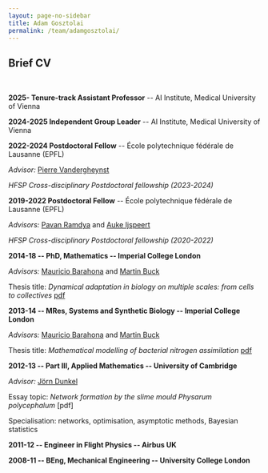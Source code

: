 ```yaml
---
layout: page-no-sidebar
title: Adam Gosztolai
permalink: /team/adamgosztolai/
---
```


## Brief CV
<br>

**2025- Tenure-track Assistant Professor** -- AI Institute, Medical University of Vienna

**2024-2025 Independent Group Leader** -- AI Institute, Medical University of Vienna

**2022-2024 Postdoctoral Fellow** -- École polytechnique fédérale de Lausanne (EPFL)

*Advisor:* [Pierre Vandergheynst](https://people.epfl.ch/pierre.vandergheynst)

*HFSP Cross-disciplinary Postdoctoral fellowship (2023-2024)*

**2019-2022 Postdoctoral Fellow** -- École polytechnique fédérale de Lausanne (EPFL)

*Advisors:* [Pavan Ramdya](https://www.epfl.ch/labs/ramdya-lab/) and [Auke Ijspeert](https://www.epfl.ch/labs/biorob/people/ijspeert/)

*HFSP Cross-disciplinary Postdoctoral fellowship (2020-2022)*

**2014-18 -- PhD, Mathematics -- Imperial College London**

*Advisors:* [Mauricio Barahona](https://www.imperial.ac.uk/people/m.barahona) and [Martin Buck](https://www.imperial.ac.uk/people/m.buck)

Thesis title: *Dynamical adaptation in biology on multiple scales: from cells to collectives* [pdf](http://hdl.handle.net/10044/1/69515)

**2013-14 -- MRes, Systems and Synthetic Biology -- Imperial College London**

*Advisors:* [Mauricio Barahona](https://www.imperial.ac.uk/people/m.barahona) and [Martin Buck](https://www.imperial.ac.uk/people/m.buck)

Thesis title: *Mathematical modelling of bacterial nitrogen assimilation* [pdf](https://adamgosztolai.files.wordpress.com/2019/02/mres-report.pdf)

**2012-13 -- Part III, Applied Mathematics -- University of Cambridge**

*Advisor:* [Jörn Dunkel](https://math.mit.edu/~dunkel/)

Essay topic: *Network formation by the slime mould Physarum polycephalum* [pdf]

Specialisation: networks, optimisation, asymptotic methods, Bayesian statistics

**2011-12 -- Engineer in Flight Physics -- Airbus UK**

**2008-11 -- BEng, Mechanical Engineering -- University College London**
